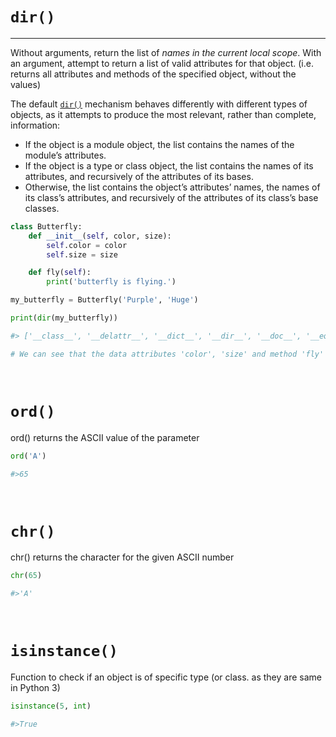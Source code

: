 

# `dir()`
---
Without arguments, return the list of *names in the current local scope*. With an argument, attempt to return a list of valid attributes for that object. (i.e. returns all attributes and methods of the specified object, without the values)

The default [`dir()`](https://docs.python.org/3/library/functions.html#dir "dir") mechanism behaves differently with different types of objects, as it attempts to produce the most relevant, rather than complete, information:

-   If the object is a module object, the list contains the names of the module’s attributes.
-   If the object is a type or class object, the list contains the names of its attributes, and recursively of the attributes of its bases.
-   Otherwise, the list contains the object’s attributes’ names, the names of its class’s attributes, and recursively of the attributes of its class’s base classes.

```python
class Butterfly:
    def __init__(self, color, size):
        self.color = color
        self.size = size

    def fly(self):
        print('butterfly is flying.')

my_butterfly = Butterfly('Purple', 'Huge')

print(dir(my_butterfly))

#> ['__class__', '__delattr__', '__dict__', '__dir__', '__doc__', '__eq__', '__format__', '__ge__', '__getattribute__', '__gt__', '__hash__', '__init__', '__init_subclass__', '__le__', '__lt__', '__module__', '__ne__', '__new__', '__reduce__', '__reduce_ex__', '__repr__', '__setattr__', '__sizeof__', '__str__', '__subclasshook__', '__weakref__', 'color', 'fly', 'size']

# We can see that the data attributes 'color', 'size' and method 'fly' are present in output of dir()
```

<br/>

# `ord()`

ord() returns the ASCII value of the parameter

```python
ord('A')

#>65
```

<br/>

# `chr()`

chr() returns the character for the given ASCII number

```python
chr(65)

#>'A'
```

<br/>

# `isinstance()`

Function to check if an object is of specific type (or class. as they are same in Python 3)

```python
isinstance(5, int)

#>True
```